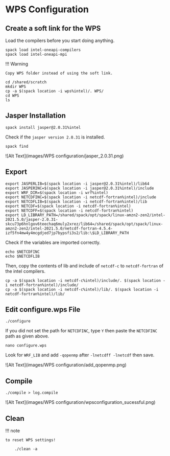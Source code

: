 # WPS Configuration

## **Create a soft link for the WPS**

Load the compilers before you start doing anything.
    
    spack load intel-oneapi-compilers
    spack load intel-oneapi-mpi

!!! Warning

    Copy WPS folder instead of using the soft link.


```
cd /shared/scratch
mkdir WPS
cp -a $(spack location -i wps%intel)/. WPS/
cd WPS
ls
```

## **Jasper Installation**

    spack install jasper@2.0.31%intel

Check if the `jasper version 2.0.31` is installed.

    spack find

![Alt Text](images/WPS configuration/jasper_2.0.31.png)

## **Export**   

    export JASPERLIB=$(spack location -i jasper@2.0.31%intel)/lib64
    export JASPERINC=$(spack location -i jasper@2.0.31%intel)/include
    export WRF_DIR=$(spack location -i wrf%intel)
    export NETCDFINC=$(spack location -i netcdf-fortran%intel)/include
    export NETCDFLIB=$(spack location -i netcdf-fortran%intel)/lib
    export NETCDF=$(spack location -i netcdf-fortran%intel)
    export NETCDFF=$(spack location -i netcdf-fortran%intel)
    export LD_LIBRARY_PATH=/shared/spack/opt/spack/linux-amzn2-zen2/intel-2021.5.0/jasper-2.0.31-skcu73p6hnlgov6teechaq6muly2xrez/lib64=/shared/spack/opt/spack/linux-amzn2-zen2/intel-2021.5.0/netcdf-fortran-4.5.4-izf5fn4mw4y4mcgdjed7jp7bypsfi3s2/lib:\$LD_LIBRARY_PATH

Check if the variables are imported correctly.

    echo $NETCDFINC
    echo $NETCDFLIB
    
Then, copy the contents of lib and include of `netcdf-c` to `netcdf-fortran` of the intel compilers.

    cp -a $(spack location -i netcdf-c%intel)/include/. $(spack location -i netcdf-fortran%intel)/include/
    cp -a $(spack location -i netcdf-c%intel)/lib/. $(spack location -i netcdf-fortran%intel)/lib/ 




## **Edit configure.wps File**   

    ./configure

If you did not set the path for `NETCDFINC`, type `Y` then paste the `NETCDFINC` path as given above.


    nano configure.wps


Look for `WRF_LIB` and add `-qopenmp` after `-lnetcdff -lnetcdf` then save.

![Alt Text](images/WPS configuration/add_qopenmp.png)

## **Compile**  
    
    ./compile > log.compile

![Alt Text](images/WPS configuration/wpsconfiguration_sucessful.png)


## **Clean**

!!! note

    to reset WPS settings!
        
        ./clean -a



